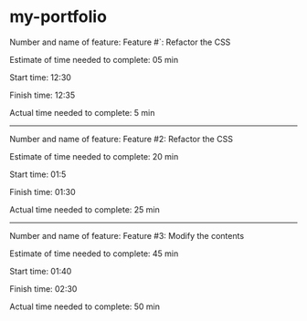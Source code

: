 # my-portfolio

Number and name of feature: Feature #`: Refactor the CSS

Estimate of time needed to complete: 05 min

Start time: 12:30

Finish time: 12:35

Actual time needed to complete: 5 min

---

Number and name of feature: Feature #2: Refactor the CSS

Estimate of time needed to complete: 20 min

Start time: 01:5

Finish time: 01:30

Actual time needed to complete: 25 min

---

Number and name of feature: Feature #3: Modify the contents

Estimate of time needed to complete: 45 min

Start time: 01:40

Finish time: 02:30

Actual time needed to complete: 50 min